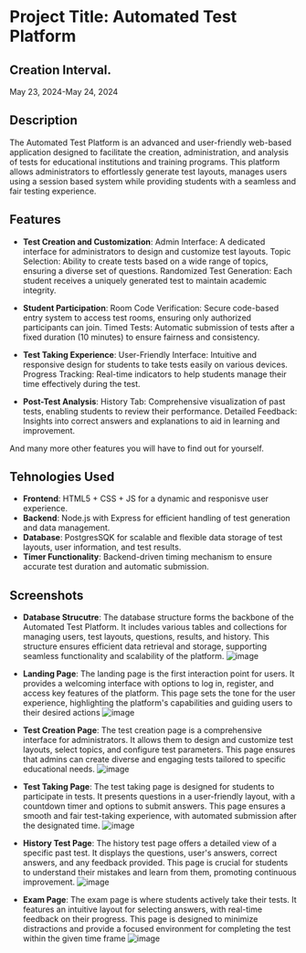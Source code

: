 # Project Title: Automated Test Platform 

## Creation Interval.
May 23, 2024-May 24, 2024

## Description
The Automated Test Platform is an advanced and user-friendly web-based application designed to facilitate the creation, administration, and analysis of tests for educational institutions and 
training programs. This platform allows administrators to effortlessly generate test layouts, manages users using a session based system while providing students with a seamless and fair testing experience.

## Features

- **Test Creation and Customization**:
Admin Interface: A dedicated interface for administrators to design and customize test layouts.
Topic Selection: Ability to create tests based on a wide range of topics, ensuring a diverse set of questions.
Randomized Test Generation: Each student receives a uniquely generated test to maintain academic integrity.

- **Student Participation**:
Room Code Verification: Secure code-based entry system to access test rooms, ensuring only authorized participants can join.
Timed Tests: Automatic submission of tests after a fixed duration (10 minutes) to ensure fairness and consistency.

- **Test Taking Experience**: 
User-Friendly Interface: Intuitive and responsive design for students to take tests easily on various devices.
Progress Tracking: Real-time indicators to help students manage their time effectively during the test.

- **Post-Test Analysis**:
History Tab: Comprehensive visualization of past tests, enabling students to review their performance.
Detailed Feedback: Insights into correct answers and explanations to aid in learning and improvement.

And many more other features you will have to find out for yourself.

## Tehnologies Used
- **Frontend**: HTML5 + CSS + JS for a dynamic and responisve user experience.
- **Backend**: Node.js with Express for efficient handling of test generation and data management.
- **Database**: PostgresSQK for scalable and flexible data storage of test layouts, user information, and test results.
- **Timer Functionality**: Backend-driven timing mechanism to ensure accurate test duration and automatic submission.

## Screenshots

- **Database Strucutre**:
The database structure forms the backbone of the Automated Test Platform. It includes various tables and collections for managing users, test layouts, questions, results, and history. This structure ensures efficient data retrieval and storage, supporting seamless functionality and scalability of the platform.
![image](https://github.com/NovioAlexandruRosca/Test-Platform/assets/113398639/ba801428-4d7c-4619-b4c1-6318d29c9978)

- **Landing Page**:
The landing page is the first interaction point for users. It provides a welcoming interface with options to log in, register, and access key features of the platform. This page sets the tone for the user experience, highlighting the platform's capabilities and guiding users to their desired actions
![image](https://github.com/NovioAlexandruRosca/Test-Platform/assets/113398639/164d1305-7656-4efe-bc5a-c752018771c5)

- **Test Creation Page**:
The test creation page is a comprehensive interface for administrators. It allows them to design and customize test layouts, select topics, and configure test parameters. This page ensures that admins can create diverse and engaging tests tailored to specific educational needs.
![image](https://github.com/NovioAlexandruRosca/Test-Platform/assets/113398639/5ce22400-4001-4dcd-99f6-979190e8912d)

- **Test Taking Page**:
The test taking page is designed for students to participate in tests. It presents questions in a user-friendly layout, with a countdown timer and options to submit answers. This page ensures a smooth and fair test-taking experience, with automated submission after the designated time.
![image](https://github.com/NovioAlexandruRosca/Test-Platform/assets/113398639/3ea5a895-3f12-4cf7-a68e-80795adbdab0)

- **History Test Page**:
The history test page offers a detailed view of a specific past test. It displays the questions, user's answers, correct answers, and any feedback provided. This page is crucial for students to understand their mistakes and learn from them, promoting continuous improvement.
![image](https://github.com/NovioAlexandruRosca/Test-Platform/assets/113398639/a400388c-d82c-49d2-af1c-e604dbd48680)

- **Exam Page**:
The exam page is where students actively take their tests. It features an intuitive layout for selecting answers, with real-time feedback on their progress. This page is designed to minimize distractions and provide a focused environment for completing the test within the given time frame
![image](https://github.com/NovioAlexandruRosca/Test-Platform/assets/113398639/5a203022-dddb-48a9-ba41-33d656085477)

